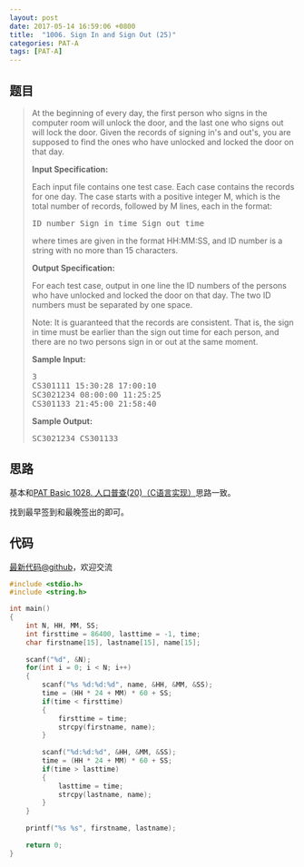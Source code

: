 ```yaml
---
layout: post
date: 2017-05-14 16:59:06 +0800
title:  "1006. Sign In and Sign Out (25)"
categories: PAT-A
tags: [PAT-A]
---
```


## 题目

> <div id="problemContent">
> <p>At the beginning of every day, the first person who signs in the computer room will unlock the door, and the last one who signs out will lock the door.  Given the records of signing in's and out's, you are supposed to find the ones who have unlocked and locked the door on that day.
> </p>
> <p><b>
> Input Specification:
> </b></p>
> <p>Each input file contains one test case. Each case contains the records for one day.  The case starts with a positive integer M, which is the total number of records, followed by M lines, each in the format:</p>
> <pre>
> ID_number Sign_in_time Sign_out_time
> </pre>
> <p>where times are given in the format HH:MM:SS, and ID number is a string with no more than 15 characters.
> </p>
> <p><b>
> Output Specification:
> </b></p>
> <p>For each test case, output in one line the ID numbers of the persons who have unlocked and locked the door on that day.  The two ID numbers must be separated by one space.</p>
> <p>Note:  It is guaranteed that the records are consistent.  That is, the sign in time must be earlier than the sign out time for each person, and there are no two persons sign in or out at the same moment.</p>
> <b>Sample Input:</b><pre>
> 3
> CS301111 15:30:28 17:00:10
> SC3021234 08:00:00 11:25:25
> CS301133 21:45:00 21:58:40
> </pre>
> <b>Sample Output:</b><pre>
> SC3021234 CS301133
> </pre>
> </div>

## 思路

基本和[PAT Basic 1028. 人口普查(20)（C语言实现）](http://www.jianshu.com/p/87656a0e7ef7)思路一致。

找到最早签到和最晚签出的即可。

## 代码

[最新代码@github](https://github.com/OliverLew/PAT/blob/master/PATAdvanced/1006.c)，欢迎交流
```c
#include <stdio.h>
#include <string.h>

int main()
{
    int N, HH, MM, SS;
    int firsttime = 86400, lasttime = -1, time;
    char firstname[15], lastname[15], name[15];
    
    scanf("%d", &N);
    for(int i = 0; i < N; i++)
    {
        scanf("%s %d:%d:%d", name, &HH, &MM, &SS);
        time = (HH * 24 + MM) * 60 + SS;
        if(time < firsttime)
        {
            firsttime = time;
            strcpy(firstname, name);
        }
        
        scanf("%d:%d:%d", &HH, &MM, &SS);
        time = (HH * 24 + MM) * 60 + SS;
        if(time > lasttime)
        {    
            lasttime = time;
            strcpy(lastname, name);
        }    
    }
    
    printf("%s %s", firstname, lastname);
    
    return 0;
}

```